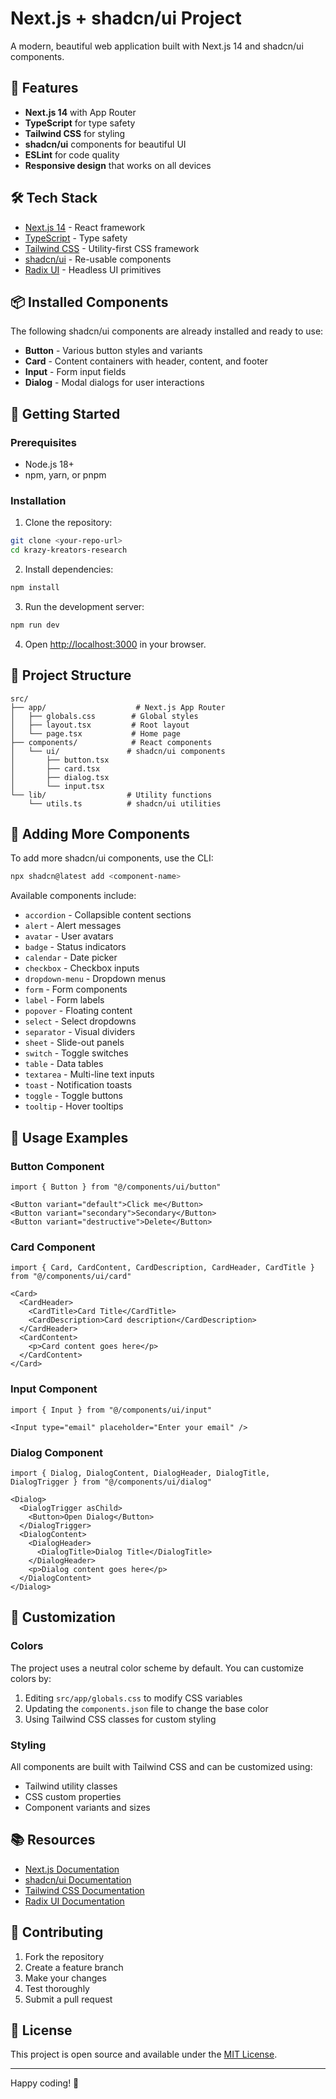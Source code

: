 # Next.js + shadcn/ui Project

A modern, beautiful web application built with Next.js 14 and shadcn/ui components.

## 🚀 Features

- **Next.js 14** with App Router
- **TypeScript** for type safety
- **Tailwind CSS** for styling
- **shadcn/ui** components for beautiful UI
- **ESLint** for code quality
- **Responsive design** that works on all devices

## 🛠️ Tech Stack

- [Next.js 14](https://nextjs.org/) - React framework
- [TypeScript](https://www.typescriptlang.org/) - Type safety
- [Tailwind CSS](https://tailwindcss.com/) - Utility-first CSS framework
- [shadcn/ui](https://ui.shadcn.com/) - Re-usable components
- [Radix UI](https://www.radix-ui.com/) - Headless UI primitives

## 📦 Installed Components

The following shadcn/ui components are already installed and ready to use:

- **Button** - Various button styles and variants
- **Card** - Content containers with header, content, and footer
- **Input** - Form input fields
- **Dialog** - Modal dialogs for user interactions

## 🚀 Getting Started

### Prerequisites

- Node.js 18+ 
- npm, yarn, or pnpm

### Installation

1. Clone the repository:
```bash
git clone <your-repo-url>
cd krazy-kreators-research
```

2. Install dependencies:
```bash
npm install
```

3. Run the development server:
```bash
npm run dev
```

4. Open [http://localhost:3000](http://localhost:3000) in your browser.

## 📁 Project Structure

```
src/
├── app/                    # Next.js App Router
│   ├── globals.css        # Global styles
│   ├── layout.tsx         # Root layout
│   └── page.tsx           # Home page
├── components/            # React components
│   └── ui/               # shadcn/ui components
│       ├── button.tsx
│       ├── card.tsx
│       ├── dialog.tsx
│       └── input.tsx
└── lib/                  # Utility functions
    └── utils.ts          # shadcn/ui utilities
```

## 🎨 Adding More Components

To add more shadcn/ui components, use the CLI:

```bash
npx shadcn@latest add <component-name>
```

Available components include:
- `accordion` - Collapsible content sections
- `alert` - Alert messages
- `avatar` - User avatars
- `badge` - Status indicators
- `calendar` - Date picker
- `checkbox` - Checkbox inputs
- `dropdown-menu` - Dropdown menus
- `form` - Form components
- `label` - Form labels
- `popover` - Floating content
- `select` - Select dropdowns
- `separator` - Visual dividers
- `sheet` - Slide-out panels
- `switch` - Toggle switches
- `table` - Data tables
- `textarea` - Multi-line text inputs
- `toast` - Notification toasts
- `toggle` - Toggle buttons
- `tooltip` - Hover tooltips

## 🎯 Usage Examples

### Button Component
```tsx
import { Button } from "@/components/ui/button"

<Button variant="default">Click me</Button>
<Button variant="secondary">Secondary</Button>
<Button variant="destructive">Delete</Button>
```

### Card Component
```tsx
import { Card, CardContent, CardDescription, CardHeader, CardTitle } from "@/components/ui/card"

<Card>
  <CardHeader>
    <CardTitle>Card Title</CardTitle>
    <CardDescription>Card description</CardDescription>
  </CardHeader>
  <CardContent>
    <p>Card content goes here</p>
  </CardContent>
</Card>
```

### Input Component
```tsx
import { Input } from "@/components/ui/input"

<Input type="email" placeholder="Enter your email" />
```

### Dialog Component
```tsx
import { Dialog, DialogContent, DialogHeader, DialogTitle, DialogTrigger } from "@/components/ui/dialog"

<Dialog>
  <DialogTrigger asChild>
    <Button>Open Dialog</Button>
  </DialogTrigger>
  <DialogContent>
    <DialogHeader>
      <DialogTitle>Dialog Title</DialogTitle>
    </DialogHeader>
    <p>Dialog content goes here</p>
  </DialogContent>
</Dialog>
```

## 🎨 Customization

### Colors
The project uses a neutral color scheme by default. You can customize colors by:

1. Editing `src/app/globals.css` to modify CSS variables
2. Updating the `components.json` file to change the base color
3. Using Tailwind CSS classes for custom styling

### Styling
All components are built with Tailwind CSS and can be customized using:
- Tailwind utility classes
- CSS custom properties
- Component variants and sizes

## 📚 Resources

- [Next.js Documentation](https://nextjs.org/docs)
- [shadcn/ui Documentation](https://ui.shadcn.com/)
- [Tailwind CSS Documentation](https://tailwindcss.com/docs)
- [Radix UI Documentation](https://www.radix-ui.com/)

## 🤝 Contributing

1. Fork the repository
2. Create a feature branch
3. Make your changes
4. Test thoroughly
5. Submit a pull request

## 📄 License

This project is open source and available under the [MIT License](LICENSE).

---

Happy coding! 🎉
